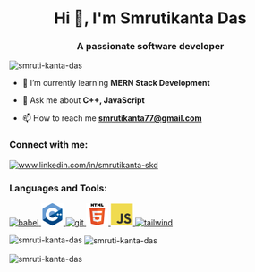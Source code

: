 <h1 align="center">Hi 👋, I'm Smrutikanta Das</h1>
<h3 align="center">A passionate software developer</h3>

<p align="left"> <img src="https://komarev.com/ghpvc/?username=smruti-kanta-das&label=Profile%20views&color=0e75b6&style=flat" alt="smruti-kanta-das" /> </p>

- 🌱 I’m currently learning **MERN Stack Development**

- 💬 Ask me about **C++, JavaScript**

- 📫 How to reach me **smrutikanta77@gmail.com**

<h3 align="left">Connect with me:</h3>
<p align="left">
<a href="https://linkedin.com/in/www.linkedin.com/in/smrutikanta-skd" target="blank"><img align="center" src="https://raw.githubusercontent.com/rahuldkjain/github-profile-readme-generator/master/src/images/icons/Social/linked-in-alt.svg" alt="www.linkedin.com/in/smrutikanta-skd" height="30" width="40" /></a>
</p>

<h3 align="left">Languages and Tools:</h3>
<p align="left"> <a href="https://babeljs.io/" target="_blank" rel="noreferrer"> <img src="https://www.vectorlogo.zone/logos/babeljs/babeljs-icon.svg" alt="babel" width="40" height="40"/> </a> <a href="https://www.w3schools.com/cpp/" target="_blank" rel="noreferrer"> <img src="https://raw.githubusercontent.com/devicons/devicon/master/icons/cplusplus/cplusplus-original.svg" alt="cplusplus" width="40" height="40"/> </a> <a href="https://git-scm.com/" target="_blank" rel="noreferrer"> <img src="https://www.vectorlogo.zone/logos/git-scm/git-scm-icon.svg" alt="git" width="40" height="40"/> </a> <a href="https://www.w3.org/html/" target="_blank" rel="noreferrer"> <img src="https://raw.githubusercontent.com/devicons/devicon/master/icons/html5/html5-original-wordmark.svg" alt="html5" width="40" height="40"/> </a> <a href="https://developer.mozilla.org/en-US/docs/Web/JavaScript" target="_blank" rel="noreferrer"> <img src="https://raw.githubusercontent.com/devicons/devicon/master/icons/javascript/javascript-original.svg" alt="javascript" width="40" height="40"/> </a> <a href="https://tailwindcss.com/" target="_blank" rel="noreferrer"> <img src="https://www.vectorlogo.zone/logos/tailwindcss/tailwindcss-icon.svg" alt="tailwind" width="40" height="40"/> </a> </p>

<p><img align="left" src="https://github-readme-stats.vercel.app/api/top-langs?username=smruti-kanta-das&show_icons=true&locale=en&layout=compact" alt="smruti-kanta-das" /></p>

<p>&nbsp;<img align="center" src="https://github-readme-stats.vercel.app/api?username=smruti-kanta-das&show_icons=true&locale=en" alt="smruti-kanta-das" /></p>

<p><img align="center" src="https://github-readme-streak-stats.herokuapp.com/?user=smruti-kanta-das&" alt="smruti-kanta-das" /></p>
